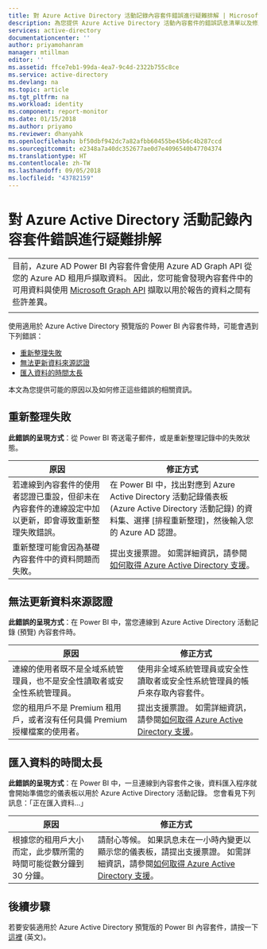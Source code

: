 ```yaml
---
title: 對 Azure Active Directory 活動記錄內容套件錯誤進行疑難排解 | Microsoft Docs
description: 為您提供 Azure Active Directory 活動內容套件的錯誤訊息清單以及修正它們的步驟。
services: active-directory
documentationcenter: ''
author: priyamohanram
manager: mtillman
editor: ''
ms.assetid: ffce7eb1-99da-4ea7-9c4d-2322b755c8ce
ms.service: active-directory
ms.devlang: na
ms.topic: article
ms.tgt_pltfrm: na
ms.workload: identity
ms.component: report-monitor
ms.date: 01/15/2018
ms.author: priyamo
ms.reviewer: dhanyahk
ms.openlocfilehash: bf50dbf942dc7a82afbb60455be45b6c4b287ccd
ms.sourcegitcommit: e2348a7a40dc352677ae0d7e4096540b47704374
ms.translationtype: HT
ms.contentlocale: zh-TW
ms.lasthandoff: 09/05/2018
ms.locfileid: "43782159"
---
```

# <a name="troubleshooting-azure-active-directory-activity-logs-content-pack-errors"></a>對 Azure Active Directory 活動記錄內容套件錯誤進行疑難排解 

|  |
|--|
|目前，Azure AD Power BI 內容套件會使用 Azure AD Graph API 從您的 Azure AD 租用戶擷取資料。 因此，您可能會發現內容套件中的可用資料與使用 [Microsoft Graph API](concept-reporting-api.md) 擷取以用於報告的資料之間有些許差異。 |
|  |

使用適用於 Azure Active Directory 預覽版的 Power BI 內容套件時，可能會遇到下列錯誤： 

- [重新整理失敗](troubleshoot-content-pack.md#refresh-failed) 
- [無法更新資料來源認證](troubleshoot-content-pack.md#failed-to-update-data-source-credentials) 
- [匯入資料的時間太長](troubleshoot-content-pack.md#importing-of-data-is-taking-too-long) 
 
本文為您提供可能的原因以及如何修正這些錯誤的相關資訊。
 
## <a name="refresh-failed"></a>重新整理失敗 
 
**此錯誤的呈現方式**：從 Power BI 寄送電子郵件，或是重新整理記錄中的失敗狀態。 


| 原因 | 修正方式 |
| ---   | ---        |
| 若連線到內容套件的使用者認證已重設，但卻未在內容套件的連線設定中加以更新，即會導致重新整理失敗錯誤。 | 在 Power BI 中，找出對應到 Azure Active Directory 活動記錄儀表板 (Azure Active Directory 活動記錄) 的資料集、選擇 [排程重新整理]，然後輸入您的 Azure AD 認證。 |
| 重新整理可能會因為基礎內容套件中的資料問題而失敗。 | 提出支援票證。 如需詳細資訊，請參閱[如何取得 Azure Active Directory 支援](../fundamentals/active-directory-troubleshooting-support-howto.md)。|
 
 
## <a name="failed-to-update-data-source-credentials"></a>無法更新資料來源認證 
 
**此錯誤的呈現方式**：在 Power BI 中，當您連線到 Azure Active Directory 活動記錄 (預覽) 內容套件時。 

| 原因 | 修正方式 |
| ---   | ---        |
| 連線的使用者既不是全域系統管理員，也不是安全性讀取者或安全性系統管理員。 | 使用非全域系統管理員或安全性讀取者或安全性系統管理員的帳戶來存取內容套件。 |
| 您的租用戶不是 Premium 租用戶，或者沒有任何具備 Premium 授權檔案的使用者。 | 提出支援票證。 如需詳細資訊，請參閱[如何取得 Azure Active Directory 支援](../fundamentals/active-directory-troubleshooting-support-howto.md)。|
 

 

## <a name="importing-of-data-is-taking-too-long"></a>匯入資料的時間太長 
 
**此錯誤的呈現方式**：在 Power BI 中，一旦連線到內容套件之後，資料匯入程序就會開始準備您的儀表板以用於 Azure Active Directory 活動記錄。 您會看見下列訊息：「正在匯入資料...」  

| 原因 | 修正方式 |
| ---   | ---        |
| 根據您的租用戶大小而定，此步驟所需的時間可能從數分鐘到 30 分鐘。 | 請耐心等候。 如果訊息未在一小時內變更以顯示您的儀表板，請提出支援票證。 如需詳細資訊，請參閱[如何取得 Azure Active Directory 支援](../fundamentals/active-directory-troubleshooting-support-howto.md)。|

## <a name="next-steps"></a>後續步驟

若要安裝適用於 Azure Active Directory 預覽版的 Power BI 內容套件，請按一下[這裡](https://powerbi.microsoft.com/blog/azure-active-directory-meets-power-bi/) \(英文\)。


